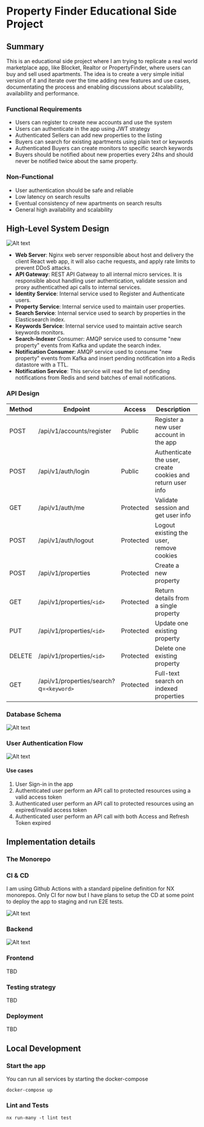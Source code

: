 # Property Finder Educational Side Project

## Summary

This is an educational side project where I am trying to replicate a real world marketplace app, like Blocket, Realtor or PropertyFinder, where users can buy and sell used apartments. The idea is to create a very simple initial version of it and iterate over the time adding new features and use cases, documentating the process and enabling discussions about scalability, availability and performance.

### Functional Requirements

- Users can register to create new accounts and use the system
- Users can authenticate in the app using JWT strategy
- Authenticated Sellers can add new properties to the listing
- Buyers can search for existing apartments using plain text or keywords
- Authenticated Buyers can create monitors to specific search keywords
- Buyers should be notified about new properties every 24hs and should never be notified twice about the same property.

### Non-Functional

- User authentication should be safe and reliable
- Low latency on search results
- Eventual consistency of new apartments on search results
- General high availability and scalability

## High-Level System Design

![Alt text](system-design.png)

- **Web Server**: Nginx web server responsible about host and delivery the client React web app, it will also cache requests, and apply rate limits to prevent DDoS attacks.
- **API Gateway**: REST API Gatweay to all internal micro services. It is responsible about handling user authentication, validate session and proxy authenticathed api calls to internal services.
- **Identity Service**: Internal service used to Register and Authenticate users.
- **Property Service**: Internal service used to maintain user properties.
- **Search Service**: Internal service used to search by properties in the Elasticsearch index.
- **Keywords Service**: Internal service used to maintain active search keywords monitors.
- **Search-Indexer** Consumer: AMQP service used to consume "new property" events from Kafka and update the search index.
- **Notification Consumer**: AMQP service used to consume "new property" events from Kafka and insert pending notification into a Redis datastore with a TTL.
- **Notification Service**: This service will read the list of pending notifications from Redis and send batches of email notifications.

### API Design

| Method | Endpoint                                | Access    | Description                                                | Return   |
| ------ | --------------------------------------- | --------- | ---------------------------------------------------------- | -------- |
| POST   | /api/v1/accounts/register               | Public    | Register a new user account in the app                     | 200, 4xx |
| POST   | /api/v1/auth/login                      | Public    | Authenticate the user, create cookies and return user info | 200, 401 |
| GET    | /api/v1/auth/me                         | Protected | Validate session and get user info                         | 200, 401 |
| POST   | /api/v1/auth/logout                     | Protected | Logout existing the user, remove cookies                   | 200, 401 |
| POST   | /api/v1/properties                      | Protected | Create a new property                                      | 201, 4xx |
| GET    | /api/v1/properties/`<id>`               | Protected | Return details from a single property                      | 200, 404 |
| PUT    | /api/v1/properties/`<id>`               | Protected | Update one existing property                               | 200, 404 |
| DELETE | /api/v1/properties/`<id>`               | Protected | Delete one existing property                               | 200, 404 |
| GET    | /api/v1/properties/search?q=`<keyword>` | Protected | Full-text search on indexed properties                     | 200      |

### Database Schema

![Alt text](db-model.png)

### User Authentication Flow

![Alt text](auth-flow.png)

#### Use cases

1. User Sign-in in the app
2. Authenticated user perform an API call to protected resources using a valid access token
3. Authenticated user perform an API call to protected resources using an expired/invalid access token
4. Authenticated user perform an API call with both Access and Refresh Token expired

## Implementation details

### The Monorepo

### CI & CD

I am using Github Actions with a standard pipeline definition for NX monorepos.
Only CI for now but I have plans to setup the CD at some point to deploy the app to staging and run E2E tests.

![Alt text](ci-cd-pipeline.png)

### Backend

![Alt text](nestjs-app-architecture.png)

### Frontend

TBD

### Testing strategy

TBD

### Deployment

TBD

## Local Development

### Start the app

You can run all services by starting the docker-compose

```
docker-compose up
```

### Lint and Tests

```
nx run-many -t lint test
```

